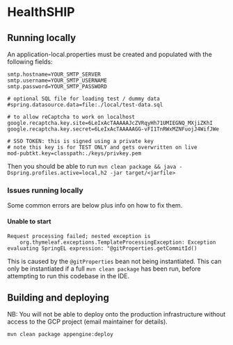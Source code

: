 # HealthSHIP

## Running locally

An application-local.properties must be created and populated with the following fields:

```
smtp.hostname=YOUR_SMTP_SERVER
smtp.username=YOUR_SMTP_USERNAME
smtp.password=YOUR_SMTP_PASSWORD

# optional SQL file for loading test / dummy data
#spring.datasource.data=file:./local/test-data.sql

# to allow reCaptcha to work on localhost
google.recaptcha.key.site=6LeIxAcTAAAAAJcZVRqyHh71UMIEGNQ_MXjiZKhI
google.recaptcha.key.secret=6LeIxAcTAAAAAGG-vFI1TnRWxMZNFuojJ4WifJWe

# SSO TOKEN: this is signed using a private key
# note this key is for TEST ONLY and gets overwritten on live
mod-pubtkt.key=classpath:./keys/privkey.pem
```

Then you should be able to run `mvn clean package && java -Dspring.profiles.active=local,h2 -jar target/<jarfile>`

### Issues running locally

Some common errors are below plus info on how to fix them.

#### Unable to start

```
Request processing failed; nested exception is 
    org.thymeleaf.exceptions.TemplateProcessingException: Exception evaluating SpringEL expression: "@gitProperties.getCommitId()
```

This is caused by the `@gitProperties` bean not being instantiated. This can only be instantiated
if a full `mvn clean package` has been run, before attempting to run this codebase in the IDE.  

## Building and deploying

NB: You will not be able to deploy onto the production infrastructure without access to the GCP project (email maintainer
for details).


```
mvn clean package appengine:deploy
```
